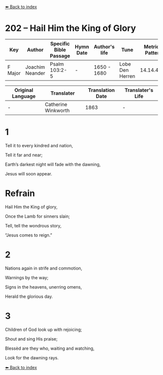 [⬅️ Back to index](../README.md)

# 202 – Hail Him the King of Glory

Key | Author   | Specific Bible Passage     |Hymn Date |Author's life |Tune |Metrical Pattern   |Composer/Source                                                                                        
-- | --------- | ---------------------------|----------|--------------|-----|-------------------|-------------   
F Major  | Joachim Neander      | Psalm 103:2-5 | -  | 1650 - 1680 | Lobe Den Herren | 14.14.4.7.8 | Chorale Book for England, 1863 

Original Language | Translater | Translation Date   | Translater's Life     
----------------- | --------- | --------------------|-------------   
\-  | Catherine Winkworth      | 1863 | -  | 1827 - 1878 



# 1

Tell it to every kindred and nation,

Tell it far and near;

Earth’s darkest night will fade with the dawning,

Jesus will soon appear.



# Refrain

Hail Him the King of glory,

Once the Lamb for sinners slain;

Tell, tell the wondrous story,

“Jesus comes to reign.”



# 2

Nations again in strife and commotion,

Warnings by the way;

Signs in the heavens, unerring omens,

Herald the glorious day.



# 3

Children of God look up with rejoicing;

Shout and sing His praise;

Blessèd are they who, waiting and watching,

Look for the dawning rays.

[⬅️ Back to index](../README.md)
